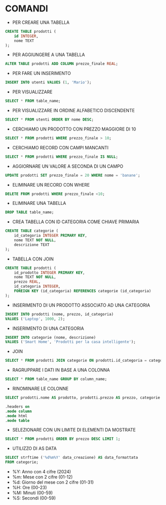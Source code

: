# COMANDI

- PER CREARE UNA TABELLA

```sql
CREATE TABLE prodotti (
    id INTEGER,
    nome TEXT
);
```

- PER AGGIUNGERE A UNA TABELLA

```sql
ALTER TABLE prodotti ADD COLUMN prezzo_finale REAL;
```

- PER FARE UN INSERIMENTO 

```sql
INSERT INTO utenti VALUES (1, 'Mario');
```

- PER VISUALIZZARE 

```sql
SELECT * FROM table_name;
```

- PER VISUALIZZARE IN ORDINE ALFABETICO DISCENDENTE

```SQL
SELECT * FROM utenti ORDER BY nome DESC;
```

- CERCHIAMO UN PRODOTTO CON PREZZO MAGGIORE DI 10

```SQL
SELECT * FROM prodotti WHERE prezzo_finale > 10;
```

- CERCHIAMO RECORD CON CAMPI MANCANTI

```SQL
SELECT * FROM prodotti WHERE prezzo_finale IS NULL;
```

- AGGIORNARE UN VALORE A SECONDA DI UN CAMPO

```SQL
UPDATE prodotti SET prezzo_finale = 20 WHERE nome = 'banane';
```

- ELIMINARE UN RECORD CON WHERE 

```sql
DELETE FROM prodotti WHERE prezzo_finale <10;
```

- ELIMINARE UNA TABELLA 

```sql
DROP TABLE table_name;
```

- CREA TABELLA CON ID CATEGORIA COME CHIAVE PRIMARIA

```sql
CREATE TABLE categorie (
    id_categoria INTEGER PRIMARY KEY,
    nome TEXT NOT NULL,
    descrizione TEXT
);
```

- TABELLA CON JOIN

```sql
CREATE TABLE prodotti (
    id_prodotto INTEGER PRIMARY KEY,
    nome TEXT NOT NULL,
    prezzo REAL,
    id_categoria INTEGER,
    FOREIGN KEY (id_categoria) REFERENCES categorie (id_categoria)
);
```

- INSERIMENTO DI UN PRODOTTO ASSOCIATO AD UNA CATEGORIA 

```sql
INSERT INTO prodotti (nome, prezzo, id_categoria)
VALUES ('Laptop', 1000, 2);
```

- INSERIMENTO DI UNA CATEGORIA

```sql
INSERT INTO categorie (nome, descrizione)
VALUES ('Smart Home', 'Prodotti per la casa intelligente');
```

- JOIN

```sql
SELECT * FROM prodotti JOIN categorie ON prodotti.id_categoria = categorie.id_categoria;
```

- RAGRUPPARE I DATI IN BASE A UNA COLONNA 

```sql
SELECT * FROM table_name GROUP BY column_name;
```

- RINOMINARE LE COLONNE

```sql
SELECT prodotti.nome AS prodotto, prodotti.prezzo AS prezzo, categorie.nome AS categoria FROM prodotti JOIN categorie ON prodotti.id_categoria = categorie.id_categoria;
```

```sql
.headers on
.mode column
.mode html
.mode table
```

- SELEZIONARE CON UN LIMITE DI ELEMENTI DA MOSTRATE

```sql
SELECT * FROM prodotti ORDER BY prezzo DESC LIMIT 1;
```

- UTILIZZO DI AS DATA

```sql
SELECT strftime ('%d%m%Y' data_creazione) AS data_formattata
FROM categorie;
```

- %Y: Anno con 4 cifre (2024)
- %m: Mese con 2 cifre (01-12)
- %d: Giorno del mese con 2 cifre (01-31)
- %H: Ore (00-23)
- %M: Minuti (00-59)
- %S: Secondi (00-59)


